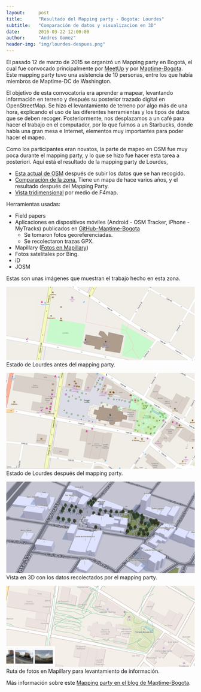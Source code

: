 ```yaml
---
layout:     post
title:      "Resultado del Mapping party - Bogota: Lourdes"
subtitle:   "Comparación de datos y visualizacion en 3D"
date:       2016-03-22 12:00:00
author:     "Andres Gomez"
header-img: "img/lourdes-despues.png"
---
```


El pasado 12 de marzo de 2015 se organizó un Mapping party en Bogotá, el cual fue convocado principalmente por [MeetUp](http://www.meetup.com/Maptime-Colombia-OSM/events/228832727/) y por [Maptime-Bogota](http://maptime.io/bogota/).
Este mapping party tuvo una asistencia de 10 personas, entre los que había miembros de Maptime-DC de Washington.

El objetivo de esta convocatoria era aprender a mapear, levantando información en terreno y después su posterior trazado digital en OpenStreetMap. Se hizo el levantamiento de terreno por algo más de una hora, explicando el uso de las diferentes herramientas y los tipos de datos que se deben recoger. Posteriormente, nos desplazamos a un café para hacer el trabajo en el computador, por lo que fuimos a un Starbucks, donde había una gran mesa e Internet, elementos muy importantes para poder hacer el mapeo. 

Como los participantes eran novatos, la parte de mapeo en OSM fue muy poca durante el mapping party, y lo que se hizo fue hacer esta tarea a posteriori. Aquí está el resultado de la mapping party de Lourdes,

* [Esta actual de OSM](http://www.openstreetmap.org/#map=18/4.64960/-74.06247) después de subir los datos que se han recogido.
* [Comparación de la zona.](http://pierzen.dev.openstreetmap.org/hot/leaflet/OSM-Compare-before-after.html#18/4.64981/-74.06237)
Tiene un mapa de hace varios años, y el resultado después del Mapping Party.
* [Vista tridimensional](http://demo.f4map.com/#lat=4.6496973&lon=-74.0626546&zoom=19&camera.theta=48.201&camera.phi=0.104) por medio de F4map.

Herramientas usadas:

* Field papers
* Aplicaciones en dispositivos móviles (Android - OSM Tracker, iPhone - MyTracks) publicados en [GitHub-Maptime-Bogota](https://github.com/maptime/bogota/tree/master/src)
  * Se tomaron fotos georeferenciadas.
  * Se recolectaron trazas GPX.
* Mapillary ([Fotos en Mapillary](https://www.mapillary.com/map/search/4.648946527431335/4.650639403586766/-74.06466200945287/-74.0604525122011))
* Fotos satelitales por Bing.
* iD
* JOSM

Estas son unas imágenes que muestran el trabajo hecho en esta zona.

![Antes](/img/lourdes.png)
Estado de Lourdes antes del mapping party.

![Despues](/img/lourdes-despues.png)
Estado de Lourdes después del mapping party.

![Vista 3D](/img/lourdes-despues-3d.png)
Vista en 3D con los datos recolectados por el mapping party.

![Fotos mapillary](/img/lourdes-despues-mapillary.png)
Ruta de fotos en Mapillary para levantamiento de información.


Más información sobre este [Mapping party en el blog de Maptime-Bogota](http://maptime.io/bogota/2016/03/12/Resultado-Lourdes/).
